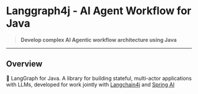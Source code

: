 # Langgraph4j - AI Agent Workflow for Java

> **Develop complex AI Agentic workflow architecture using Java**  

---

## Overview

🚀 LangGraph for Java. A library for building stateful, multi-actor applications with LLMs, developed for work jointly with [Langchain4j] and [Spring&nbsp;AI][Spring AI]

<!--
**Project Name** is an open-source project developed and maintained by [Your Organization Name].  
It provides:

- **Key Feature 1:** Brief description.
- **Key Feature 2:** Brief description.
- **Key Feature 3:** Brief description.

### Why Use This Project?

- Benefit 1
- Benefit 2
- Benefit 3

## Getting Started

### Prerequisites

- List required software, tools, or accounts (e.g., Java 17+, Maven, etc.)

### Installation

```bash
# Example for Java projects using Maven
git clone https://github.com/bsorrentino/langgraph4j.git
cd langgraph4j
mvn install


**Here are some ideas to get you started:**

🙋‍♀️ A short introduction - what is your organization all about?
🌈 Contribution guidelines - how can the community get involved?
👩‍💻 Useful resources - where can the community find your docs? Is there anything else the community should know?
🍿 Fun facts - what does your team eat for breakfast?
🧙 Remember, you can do mighty things with the power of [Markdown](https://docs.github.com/github/writing-on-github/getting-started-with-writing-and-formatting-on-github/basic-writing-and-formatting-syntax)
-->

[Spring AI]: https://spring.io/projects/spring-ai
[Langchain4j]: https://github.com/langchain4j/langchain4j

